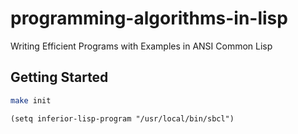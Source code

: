 # programming-algorithms-in-lisp

Writing Efficient Programs with Examples in ANSI Common Lisp

## Getting Started

``` sh
make init
```

``` elisp
(setq inferior-lisp-program "/usr/local/bin/sbcl")
```
